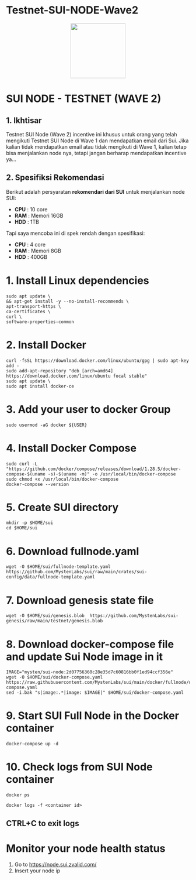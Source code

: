 # Testnet-SUI-NODE-Wave2
<p align="center">
  <img height="150" height="auto" src="https://sui.io/_nuxt/img/sui-logo.8d3c44e.svg">
</p>

# SUI NODE - TESTNET (WAVE 2)

## 1. Ikhtisar

Testnet SUI Node (Wave 2) incentive ini khusus untuk orang yang telah mengikuti Testnet SUI Node di Wave 1 dan mendapatkan email dari Sui. Jika kalian tidak mendapatkan email atau tidak mengikuti di Wave 1, kalian tetap bisa menjalankan node nya, tetapi jangan berharap mendapatkan incentive ya...

## 2. Spesifiksi Rekomendasi

Berikut adalah persyaratan **rekomendari dari SUI** untuk menjalankan node SUI:

 -  **CPU** : 10 core
 -  **RAM** : Memori 16GB
 -  **HDD** : 1TB
 
Tapi saya mencoba ini di spek rendah dengan spesifikasi:
 -  **CPU** : 4 core
 -  **RAM** : Memori 8GB
 -  **HDD** : 400GB
 
# 1. Install Linux dependencies

```
sudo apt update \
&& apt-get install -y --no-install-recommends \
apt-transport-https \
ca-certificates \
curl \
software-properties-common
```

# 2. Install Docker

```
curl -fsSL https://download.docker.com/linux/ubuntu/gpg | sudo apt-key add -
sudo add-apt-repository "deb [arch=amd64] https://download.docker.com/linux/ubuntu focal stable"
sudo apt update \
sudo apt install docker-ce
```

# 3. Add your user to docker Group

```
sudo usermod -aG docker ${USER}
```

# 4. Install Docker Compose

```
sudo curl -L "https://github.com/docker/compose/releases/download/1.28.5/docker-compose-$(uname -s)-$(uname -m)" -o /usr/local/bin/docker-compose
sudo chmod +x /usr/local/bin/docker-compose
docker-compose --version
```

# 5. Create SUI directory

```
mkdir -p $HOME/sui
cd $HOME/sui
```

# 6. Download fullnode.yaml

```
wget -O $HOME/sui/fullnode-template.yaml https://github.com/MystenLabs/sui/raw/main/crates/sui-config/data/fullnode-template.yaml
```

# 7. Download genesis state file

```
wget -O $HOME/sui/genesis.blob  https://github.com/MystenLabs/sui-genesis/raw/main/testnet/genesis.blob
```

# 8. Download docker-compose file and update Sui Node image in it

```
IMAGE="mysten/sui-node:2d07756360c28e35d7c60816bb0f1ed94ccf356e"
wget -O $HOME/sui/docker-compose.yaml https://raw.githubusercontent.com/MystenLabs/sui/main/docker/fullnode/docker-compose.yaml
sed -i.bak "s|image:.*|image: $IMAGE|" $HOME/sui/docker-compose.yaml
```

# 9. Start SUI Full Node in the Docker container

```
docker-compose up -d
```

# 10. Check logs from SUI Node container

```
docker ps
```
```
docker logs -f <container id>
```

## CTRL+C to exit logs

# Monitor your node health status
1. Go to https://node.sui.zvalid.com/
2. Insert your node ip
